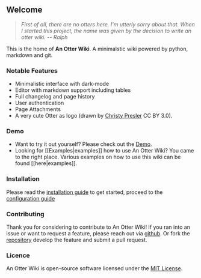 ## Welcome

> *First of all, there are no otters here. I'm utterly sorry about that. When I started this project, the name was given by the decision to write an otter wiki.
> -- Ralph*

This is the home of **An Otter Wiki**. A minimalstic wiki powered by python, markdown and git.

### Notable Features

- Minimalistic interface with dark-mode
- Editor with markdown support including tables
- Full changelog and page history
- User authentication
- Page Attachments
- A very cute Otter as logo (drawn by [Christy Presler](http://christypresler.com/) CC BY 3.0).

### Demo

- Want to try it out yourself? Please check out the [Demo](http://demo.otterwiki.com).
- Looking for [[Examples|examples]] how to use An Otter Wiki? You came to the right place. Various examples on how to use this wiki can be found [[here|examples]].

### Installation

Please read the [installation guide](/Installation) to get started, proceed to the [configuration guide](/Configuration)

### Contributing

Thank you for considering to contribute to An Otter Wiki! If you ran into an issue or want to request a feature, please reach out via [github](https://github.com/redimp/otterwiki/issues). Or fork the [repository](https://github.com/redimp/otterwiki/) develop the feature and submit a pull request.

### Licence

An Otter Wiki is open-source software licensed under the [MIT License](/-/about).
